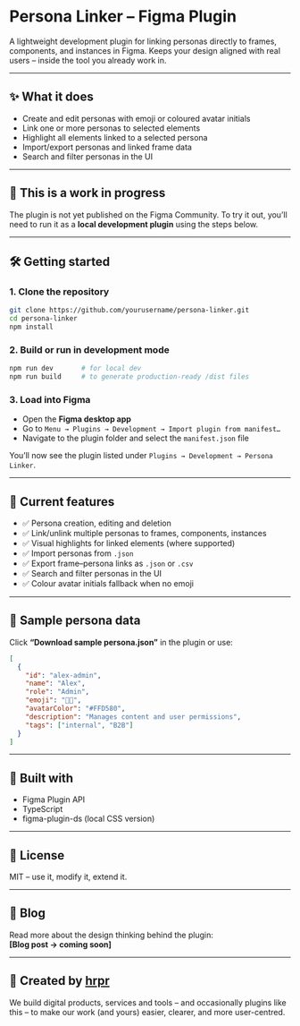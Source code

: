 # Persona Linker – Figma Plugin

A lightweight development plugin for linking personas directly to frames, components, and instances in Figma. Keeps your design aligned with real users – inside the tool you already work in.

---

## ✨ What it does

- Create and edit personas with emoji or coloured avatar initials  
- Link one or more personas to selected elements  
- Highlight all elements linked to a selected persona  
- Import/export personas and linked frame data  
- Search and filter personas in the UI  

---

## 🚧 This is a work in progress

The plugin is not yet published on the Figma Community. To try it out, you’ll need to run it as a **local development plugin** using the steps below.

---

## 🛠 Getting started

### 1. Clone the repository

```bash
git clone https://github.com/yourusername/persona-linker.git
cd persona-linker
npm install
```

### 2. Build or run in development mode

```bash
npm run dev       # for local dev
npm run build     # to generate production-ready /dist files
```

### 3. Load into Figma

- Open the **Figma desktop app**
- Go to `Menu → Plugins → Development → Import plugin from manifest…`
- Navigate to the plugin folder and select the `manifest.json` file

You’ll now see the plugin listed under `Plugins → Development → Persona Linker`.

---

## 🧪 Current features

- ✅ Persona creation, editing and deletion  
- ✅ Link/unlink multiple personas to frames, components, instances  
- ✅ Visual highlights for linked elements (where supported)  
- ✅ Import personas from `.json`  
- ✅ Export frame–persona links as `.json` or `.csv`  
- ✅ Search and filter personas in the UI  
- ✅ Colour avatar initials fallback when no emoji  

---

## 📁 Sample persona data

Click **“Download sample persona.json”** in the plugin or use:

```json
[
  {
    "id": "alex-admin",
    "name": "Alex",
    "role": "Admin",
    "emoji": "🧑‍💼",
    "avatarColor": "#FFD580",
    "description": "Manages content and user permissions",
    "tags": ["internal", "B2B"]
  }
]
```

---

## 🧩 Built with

- Figma Plugin API  
- TypeScript  
- figma-plugin-ds (local CSS version)

---

## 📄 License

MIT – use it, modify it, extend it.

---

## 📝 Blog

Read more about the design thinking behind the plugin:  
**[Blog post → coming soon]**

---

## 🧠 Created by [hrpr](https://www.hrpr.co.uk)

We build digital products, services and tools – and occasionally plugins like this – to make our work (and yours) easier, clearer, and more user-centred.
